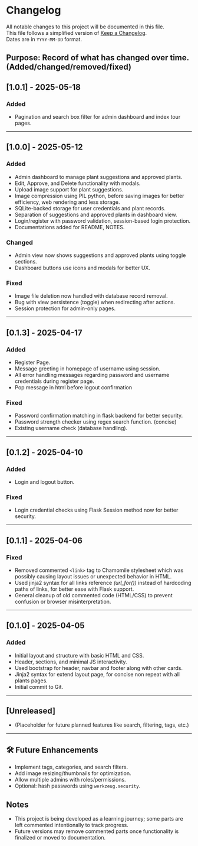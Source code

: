 # Changelog

All notable changes to this project will be documented in this file.  
This file follows a simplified version of [Keep a Changelog](https://keepachangelog.com/en/1.0.0/).  
Dates are in `YYYY-MM-DD` format.

## Purpose: Record of what has changed over time. (Added/changed/removed/fixed)

## [1.0.1] - 2025-05-18

### Added
- Pagination and search box filter for admin dashboard and index tour pages.

---

## [1.0.0] - 2025-05-12

### Added
- Admin dashboard to manage plant suggestions and approved plants.
- Edit, Approve, and Delete functionality with modals.
- Upload image support for plant suggestions.
- Image compression using PIL python, before saving images for better efficiency, web rendering and less storage.
- SQLite-backed storage for user credentials and plant records.
- Separation of suggestions and approved plants in dashboard view.
- Login/register with password validation, session-based login protection.
- Documentations added for README, NOTES.

### Changed
- Admin view now shows suggestions and approved plants using toggle sections.
- Dashboard buttons use icons and modals for better UX.

### Fixed
- Image file deletion now handled with database record removal.
- Bug with view persistence (toggle) when redirecting after actions.
- Session protection for admin-only pages.

---


## [0.1.3] - 2025-04-17

### Added
- Register Page.
- Message greeting in homepage of username using session.
- All error handling messages regarding password and username credentials during register page.
- Pop message in html before logout confirmation

### Fixed
- Password confirmation matching in flask backend for better security.
- Password strength checker using regex search function. (concise)
- Existing username check (database handling).

---

## [0.1.2] - 2025-04-10

### Added
- Login and logout button.

### Fixed
- Login credential checks using Flask Session method now for better security.

---

## [0.1.1] - 2025-04-06

### Fixed
- Removed commented `<link>` tag to Chamomile stylesheet which was possibly causing layout issues or unexpected behavior in HTML.
- Used jinja2 syntax for all links reference *(url_for())* instead of hardcoding paths of links, for better ease with Flask support.
- General cleanup of old commented code (HTML/CSS) to prevent confusion or browser misinterpretation.

---

## [0.1.0] - 2025-04-05

### Added
- Initial layout and structure with basic HTML and CSS.
- Header, sections, and minimal JS interactivity.
- Used bootstrap for header, navbar and footer along with other cards.
- Jinja2 syntax for extend layout page, for concise non repeat with all plants pages.
- Initial commit to Git.

---

## [Unreleased]
- (Placeholder for future planned features like search, filtering, tags, etc.)

---

## 🛠 Future Enhancements

- Implement tags, categories, and search filters.
- Add image resizing/thumbnails for optimization.
- Allow multiple admins with roles/permissions.
- Optional: hash passwords using `werkzeug.security`.

## Notes

- This project is being developed as a learning journey; some parts are left commented intentionally to track progress.
- Future versions may remove commented parts once functionality is finalized or moved to documentation.
